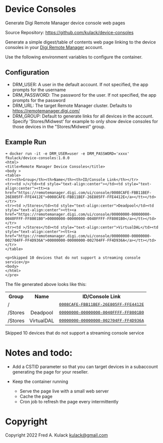 # Device Consoles
Generate Digi Remote Manager device console web pages

Source Repository: https://github.com/kulack/device-consoles

Generate a simple digest/table of contents web page linking to the device consoles in your <a href="https://remotemanager.digi.com">Digi Remote Manager</a> account.

Use the following environment variables to configure the container.

## Configuration

* DRM_USER: A user in the default account. If not specified, the app prompts for the username
* DRM_PASSWORD: The password for the user. If not specified, the app prompts for the password
* DRM_URL: The target Remote Manager cluster. Defaults to https://remotemanager.digi.com/
* DRM_GROUP: Default to generate links for all devices in the account. Specify 'Stores/Midwest' for example to only show device consoles for those devices in the "Stores/Midwest" group.

## Example Run
```
➜ docker run -it -e DRM_USER=user -e DRM_PASSWORD='xxxx' fkulack/device-consoles:1.0.0
<html>
<title>Remote Manager Device Consoles</title>
<body >
<table>
<tr><th>Group</th><th>Name</th><th>ID/Console Link</th></tr>
<tr><td >/</td><td style="text-align:center"></td><td style="text-align:center"><tt><a href="https://remotemanager.digi.com/ui/console/0008CAFE-FBB11BEF-26E805FF-FFE4412E">0008CAFE-FBB11BEF-26E805FF-FFE4412E</a></tt></td></tr>
<tr><td >/Stores</td><td style="text-align:center">Deadpool</td><td style="text-align:center"><tt><a href="https://remotemanager.digi.com/ui/console/00000000-00000000-0040FFFF-FF8001B0">00000000-00000000-0040FFFF-FF8001B0</a></tt></td></tr>
<tr><td >/Stores</td><td style="text-align:center">VirtualDAL</td><td style="text-align:center"><tt><a href="https://remotemanager.digi.com/ui/console/00000000-00000000-002704FF-FF4D936A">00000000-00000000-002704FF-FF4D936A</a></tt></td></tr>
</table>

<p>Skipped 10 devices that do not support a streaming console service</p>
<body>
</html>
</pre>
```

The file generated above looks like this:
<table>
<tr><th>Group</th><th>Name</th><th>ID/Console Link</th></tr>
<tr><td >/</td><td style="text-align:center"></td><td style="text-align:center"><tt><a href="https://remotemanager.digi.com/ui/console/0008CAFE-FBB11BEF-26E805FF-FFE4412E">0008CAFE-FBB11BEF-26E805FF-FFE4412E</a></tt></td></tr>
<tr><td >/Stores</td><td style="text-align:center">Deadpool</td><td style="text-align:center"><tt><a href="https://remotemanager.digi.com/ui/console/00000000-00000000-0040FFFF-FF8001B0">00000000-00000000-0040FFFF-FF8001B0</a></tt></td></tr>
<tr><td >/Stores</td><td style="text-align:center">VirtualDAL</td><td style="text-align:center"><tt><a href="https://remotemanager.digi.com/ui/console/00000000-00000000-002704FF-FF4D936A">00000000-00000000-002704FF-FF4D936A</a></tt></td></tr>
</table>
<p>Skipped 10 devices that do not support a streaming console service</p>


# Notes and todo:

* Add a CSTID parameter so that you can target devices in a subaccount
  generating the page for your reseller.

* Keep the container running
  * Serve the page live with a small web server 
  * Cache the page
  * Cron job to refresh the page every intermittently 

# Copyright

Copyright 2022 Fred A. Kulack kulack@gmail.com

